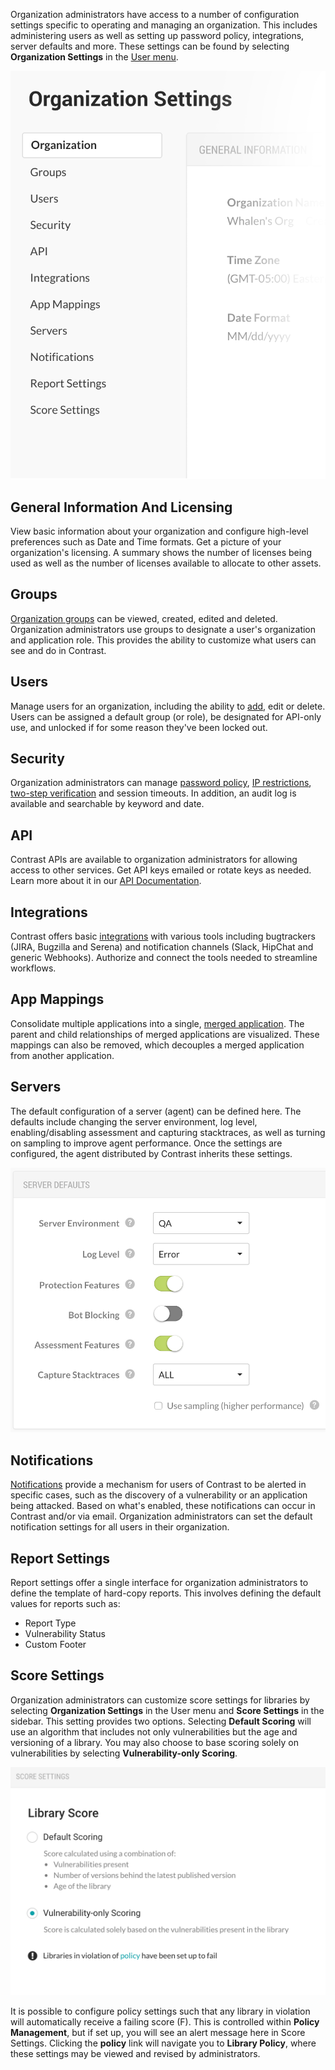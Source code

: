 <!--
title: "Organization Settings"
description: "Overview of administrating and managing an organization."
tags: "TeamServer organization settings"
-->

Organization administrators have access to a number of configuration settings specific to operating and managing an organization. This includes administering users as well as setting up password policy, integrations, server defaults and more. These settings can be found by selecting **Organization Settings** in the [User menu](user_tsguideui.html#overview).

<a href="assets/images/Settings_Nav.png" rel="lightbox" title="Organization Settings"><img class="thumbnail" src="assets/images/Settings_Nav.png"/></a>
 
## General Information And Licensing
View basic information about your organization and configure high-level preferences such as Date and Time formats. Get a picture of your organization's licensing. A summary shows the number of licenses being used as well as the number of licenses available to allocate to other assets. 

## Groups
[Organization groups](user_tsguideset.html#group) can be viewed, created, edited and deleted. Organization administrators use groups to designate a user's organization and application role. This provides the ability to customize what users can see and do in Contrast.

## Users
Manage users for an organization, including the ability to [add](user_tsguideset.html#user), edit or delete. Users can be assigned a default group (or role), be designated for API-only use, and unlocked if for some reason they've been locked out. 

## Security
Organization administrators can manage [password policy](admin_tsconfig.html#pw), [IP restrictions](admin_tsconfig.html#ip), [two-step verification](admin_tsconfig.html#tsv) and session timeouts. In addition, an audit log is available and searchable by keyword and date.

## API
Contrast APIs are available to organization administrators for allowing access to other services. Get API keys emailed or rotate keys as needed. Learn more about it in our [API Documentation](dev_api3.html#openapi).

## Integrations
Contrast offers basic [integrations](user_tsguideset.html#integrate) with various tools including bugtrackers (JIRA, Bugzilla and Serena) and notification channels (Slack, HipChat and generic Webhooks). Authorize and connect the tools needed to streamline workflows.

## App Mappings
Consolidate multiple applications into a single, [merged application](user_tsguideapp.html#merge). The parent and child relationships of merged applications are visualized. These mappings can also be removed, which decouples a merged application from another application.

## Servers
The default configuration of a server (agent) can be defined here. The defaults include changing the server environment, log level, enabling/disabling assessment and capturing stacktraces, as well as turning on sampling to improve agent performance. Once the settings are configured, the agent distributed by Contrast inherits these settings.

<a href="assets/images/Server_Settings.png" rel="lightbox" title="Server Settings"><img class="thumbnail" src="assets/images/Server_Settings.png"/></a>

## Notifications
[Notifications](user_tsguideset.html#notifications) provide a mechanism for users of Contrast to be alerted in specific cases, such as the discovery of a vulnerability or an application being attacked. Based on what's enabled, these notifications can occur in Contrast and/or via email. Organization administrators can set the default notification settings for all users in their organization. 

## Report Settings
Report settings offer a single interface for organization administrators to define the template of hard-copy reports. This involves defining the default values for reports such as:

* Report Type
* Vulnerability Status
* Custom Footer

## Score Settings
Organization administrators can customize score settings for libraries by selecting **Organization Settings** in the User menu and **Score Settings** in the sidebar. This setting provides two options. Selecting **Default Scoring** will use an algorithm that includes not only vulnerabilities but the age and versioning of a library. You may also choose to base scoring solely on vulnerabilities by selecting **Vulnerability-only Scoring**.

<a href="assets/images/Library_Score_Settings.png" rel="lightbox" title="Library Score Settings"><img class="thumbnail" src="assets/images/Library_Score_Settings.png"/></a>

It is possible to configure policy settings such that any library in violation will automatically receive a failing score (F). This is controlled within **Policy Management**, but if set up, you will see an alert message here in Score Settings. Clicking the **policy** link will navigate you to **Library Policy**, where these settings may be viewed and revised by administrators.


